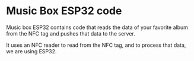 # Music Box ESP32 code
Music box ESP32 contains code that reads the data of your favorite album from the NFC tag and pushes that data to the server.  

It uses an NFC reader to read from the NFC tag, and to process that data, we are using ESP32.
